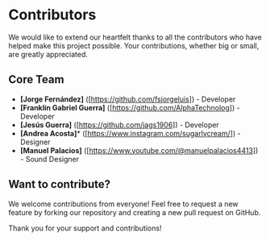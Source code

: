 # Contributors

We would like to extend our heartfelt thanks to all the contributors who have helped make this project possible. Your contributions, whether big or small, are greatly appreciated.

## Core Team

- **[Jorge Fernández]** ([https://github.com/fsjorgeluis]) - Developer
- **[Franklin Gabriel Guerra]** ([https://github.com/AlphaTechnolog]) - Developer
- **[Jesús Guerra]** ([https://github.com/jags1906]) - Developer
- **[Andrea Acosta]*** ([https://www.instagram.com/sugarlycream/]) - Designer
- **[Manuel Palacios]** ([https://www.youtube.com/@manuelpalacios4413]) - Sound Designer

## Want to contribute?

We welcome contributions from everyone! Feel free to request a new feature by forking our repository and creating a new pull request on GitHub.

Thank you for your support and contributions!

